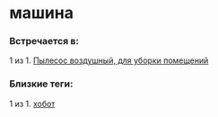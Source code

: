 # машина

### Встречается в:

1 из 1. [Пылесос воздушный, для уборки помещений](../2020-07-06_vacuum.md)


### Близкие теги:

1 из 1. [хобот](../__tags/hobot.md)

